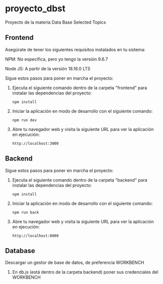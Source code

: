 # proyecto_dbst
Proyecto de la materia Data Base Selected Topics

## Frontend

Asegúrate de tener los siguientes requisitos instalados en tu sistema:

NPM: No especifica, pero yo tengo la versión 9.6.7

Node JS: A partir de la versión 18.16.0 LTS

Sigue estos pasos para poner en marcha el proyecto:

1. Ejecuta el siguiente comando dentro de la carpeta "frontend" para instalar las dependencias del proyecto:

   ```shell
   npm install
2. Iniciar la aplicación en modo de desarrollo con el siguiente comando:

   ```shell
   npm run dev
3. Abre tu navegador web y visita la siguiente URL para ver la aplicación en ejecución:

   ```shell
   http://localhost:3000

## Backend

Sigue estos pasos para poner en marcha el proyecto:

1. Ejecuta el siguiente comando dentro de la carpeta "backend" para instalar las dependencias del proyecto:

   ```shell
   npm install
2. Iniciar la aplicación en modo de desarrollo con el siguiente comando:

   ```shell
   npm run back
3. Abre tu navegador web y visita la siguiente URL para ver la aplicación en ejecución:

   ```shell
   http://localhost:8000

## Database

Descargar un gestor de base de datos, de preferencia WORKBENCH

1. En db.js (está dentro de la carpeta backend) poner sus credenciales del WORKBENCH


